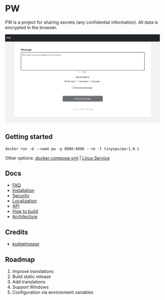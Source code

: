 # PW

PW is a project for sharing secrets (any confidential information). All data is encrypted in the browser.

![Screenshot of PW application for sharing secrets](pw-screenshot.png)

## Getting started

```shell
docker run -d --name pw -p 8080:8080 --rm -t tinyops/pw:1.0.1
```

Other options: [docker-compose.yml](docs/install/DOCKER.md) | [Linux Service](docs/install/BINARY-LINUX.md)

## Docs

- [FAQ](docs/FAQ.md)
- [Installation](docs/install/INSTALL.md)
- [Security](docs/SECURITY.md)
- [Localization](docs/LOCALE.md)
- [API](docs/API.md)
- [How to build](docs/BUILD.md)
- [Architecture](docs/ARCHITECTURE.md)

## Credits

- [kodgehopper](https://www.boringadv.com/2022/12/05/simple-encryption-in-rust/)

## Roadmap

1. Improve translations
2. Build static release
3. Add translations
4. Support Windows
5. Configuration via environment variables
